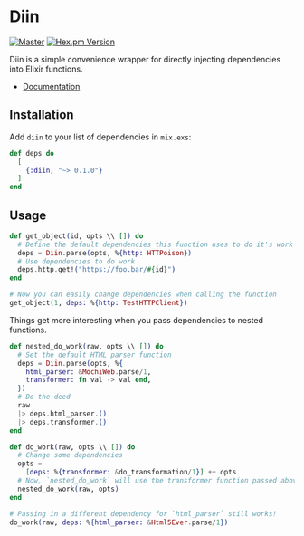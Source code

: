 # Diin

[![Master](https://img.shields.io/circleci/project/github/alizain/diin/master.svg)](https://circleci.com/gh/alizain/diin)
[![Hex.pm Version](https://img.shields.io/hexpm/v/diin.svg)](https://hex.pm/packages/diin)

Diin is a simple convenience wrapper for directly injecting dependencies into Elixir functions.
- [Documentation](https://hexdocs.pm/diin)

## Installation

Add `diin` to your list of dependencies in `mix.exs`:

```elixir
def deps do
  [
    {:diin, "~> 0.1.0"}
  ]
end
```


## Usage

```elixir
def get_object(id, opts \\ []) do
  # Define the default dependencies this function uses to do it's work
  deps = Diin.parse(opts, %{http: HTTPoison})
  # Use dependencies to do work
  deps.http.get!("https://foo.bar/#{id}")
end

# Now you can easily change dependencies when calling the function
get_object(1, deps: %{http: TestHTTPClient})
```

Things get more interesting when you pass dependencies to nested functions.

```elixir
def nested_do_work(raw, opts \\ []) do
  # Set the default HTML parser function
  deps = Diin.parse(opts, %{
    html_parser: &MochiWeb.parse/1,
    transformer: fn val -> val end,
  })
  # Do the deed
  raw
  |> deps.html_parser.()
  |> deps.transformer.()
end

def do_work(raw, opts \\ []) do
  # Change some dependencies
  opts =
    [deps: %{transformer: &do_transformation/1}] ++ opts
  # Now, `nested_do_work` will use the transformer function passed above instead of the default one.
  nested_do_work(raw, opts)
end

# Passing in a different dependency for `html_parser` still works!
do_work(raw, deps: %{html_parser: &Html5Ever.parse/1})
```
